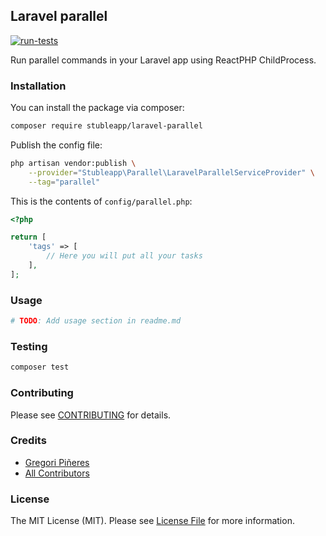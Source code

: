 ## Laravel parallel

[![run-tests](https://github.com/stubleapp/laravel-parallel/actions/workflows/run-tests.yml/badge.svg)](https://github.com/stubleapp/laravel-parallel/actions/workflows/run-tests.yml)

Run parallel commands in your Laravel app using ReactPHP ChildProcess.

### Installation

You can install the package via composer:

```bash
composer require stubleapp/laravel-parallel
```

Publish the config file:

```bash
php artisan vendor:publish \
    --provider="Stubleapp\Parallel\LaravelParallelServiceProvider" \
    --tag="parallel"
```

This is the contents of `config/parallel.php`:

```php
<?php

return [
    'tags' => [
        // Here you will put all your tasks
    ],
];
```

### Usage

```bash
# TODO: Add usage section in readme.md
```

### Testing

```bash
composer test
```

### Contributing

Please see [CONTRIBUTING](.github/CONTRIBUTING.md) for details.

### Credits

- [Gregori Piñeres](https://github.com/gregorip02)
- [All Contributors](../../contributors)

### License

The MIT License (MIT). Please see [License File](license.md) for more information.
